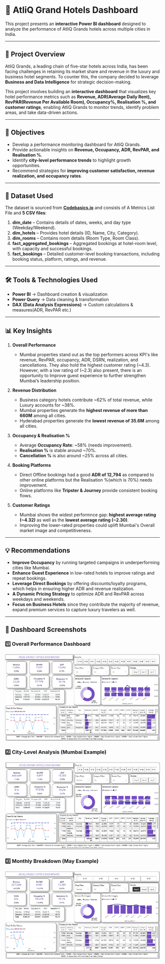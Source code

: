 # 🏨 AtliQ Grand Hotels Dashboard  

This project presents an **interactive Power BI dashboard** designed to analyze the performance of AtliQ Grands hotels across multiple cities in India.

---

## 📌 Project Overview  
AtliQ Grands, a leading chain of five-star hotels across India, has been facing challenges in retaining its market share and revenue in the luxury and business hotel segments. To counter this, the company decided to leverage **Business and Data Intelligence** for strategic decision-making.  

This project involves building an **interactive dashboard** that visualizes key hotel performance metrics such as **Revenue, ADR(Average Daily Rent), RevPAR(Revenue Per Available Room), Occupancy%, Realisation %, and customer ratings**, enabling AtliQ Grands to monitor trends, identify problem areas, and take data-driven actions.  

---

## 🎯 Objectives  
- Develop a performance monitoring dashboard for AtliQ Grands.  
- Provide actionable insights on **Revenue, Occupancy, ADR, RevPAR, and Realisation %**.  
- Identify **city-level performance trends** to highlight growth opportunities.  
- Recommend strategies for **improving customer satisfaction, revenue realization, and occupancy rates**.  

---

## 📂 Dataset Used  
The dataset is sourced from **[Codebasics.io](https://codebasics.io/)** and consists of A Metrics List File and **5 CSV files**:  

1. **dim_date** – Contains details of dates, weeks, and day type (Weekday/Weekend).  
2. **dim_hotels** – Provides hotel details (ID, Name, City, Category).  
3. **dim_rooms** – Contains room details (Room Type, Room Class).  
4. **fact_aggregated_bookings** – Aggregated bookings at hotel-room level, with capacity and successful bookings.  
5. **fact_bookings** – Detailed customer-level booking transactions, including booking status, platform, ratings, and revenue.  

---

## 🛠 Tools & Technologies Used  
- **Power BI** → Dashboard creation & visualization  
- **Power Query** → Data cleaning & transformation  
- **DAX (Data Analysis Expressions)** → Custom calculations & measures(ADR, RevPAR etc.)

---

## 📊 Key Insights  
1. **Overall Performance**  
   - Mumbai properties stand out as the top performers across KPI's like revenue, RevPAR, occupancy, ADR, DSRN, realization, and cancellations. They also hold the highest customer rating (~4.3). However, with a low rating of (~2.3) also present, there is an opportunity to Improve guest experience to further strengthen Mumbai’s leadership position.
     
2. **Revenue Distribution**  
   - Business category hotels contribute ~62% of total revenue, while Luxury accounts for ~38%.  
   - Mumbai properties generate the **highest revenue of more than 660M** among all cities.
   - Hyderabad properties generate the **lowest revenue of 35.6M** among all cities.

3. **Occupancy & Realisation %**  
   - Average **Occupancy Rate**: ~58% (needs improvement).  
   - **Realisation %** is stable around ~70%.
   - **Cancellation %** is also around ~25% across all cities.

4. **Booking Platforms**  
   - Direct Offline bookings had a good **ADR of 12,794** as compared to other online platforms but the Realisation %(which is 70%) needs improvement. 
   - Online platforms like **Tripster & Journey** provide consistent booking flows.  

5. **Customer Ratings**  
   - Mumbai shows the widest performnce gap: **highest average rating (~4.32)** as well as the **lowest average rating (~2.30)**.
   - Improving the lower-rated properties could uplift Mumbai's Overall market image and competitiveness.

---

## 💡 Recommendations  
- **Improve Occupancy** by running targeted campaigns in underperforming cities like Mumbai.  
- **Enhance Guest Experience** in low-rated hotels to improve ratings and repeat bookings.  
- **Leverage Direct Bookings** by offering discounts/loyalty programs, which helps in ensuring higher ADR and revenue realization.  
- **A Dynamic Pricing Strategy** to optimize ADR and RevPAR across weekdays and weekends.  
- **Focus on Business Hotels** since they contribute the majority of revenue, expand premium services to capture luxury travelers as well.  

---

## 📸 Dashboard Screenshots  

### 1️⃣ Overall Performance Dashboard  
![Dashboard 1](Dashboard%20Ss%201.png)  

### 2️⃣ City-Level Analysis (Mumbai Example)  
![Dashboard 2](Dashboard%20Ss%202.png)  

### 3️⃣ Monthly Breakdown (May Example)  
![Dashboard 3](Dashboard%20Ss%203.png)  
